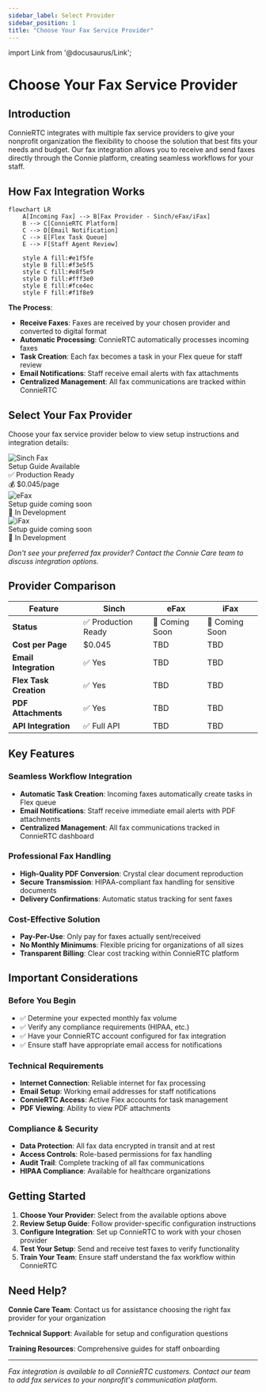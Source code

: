 ```yaml
---
sidebar_label: Select Provider
sidebar_position: 1
title: "Choose Your Fax Service Provider"
---
```


import Link from '@docusaurus/Link';

# Choose Your Fax Service Provider

## Introduction

ConnieRTC integrates with multiple fax service providers to give your nonprofit organization the flexibility to choose the solution that best fits your needs and budget. Our fax integration allows you to receive and send faxes directly through the Connie platform, creating seamless workflows for your staff.

## How Fax Integration Works

```mermaid
flowchart LR
    A[Incoming Fax] --> B[Fax Provider - Sinch/eFax/iFax]
    B --> C[ConnieRTC Platform]
    C --> D[Email Notification]
    C --> E[Flex Task Queue]
    E --> F[Staff Agent Review]
    
    style A fill:#e1f5fe
    style B fill:#f3e5f5
    style C fill:#e8f5e9
    style D fill:#fff3e0
    style E fill:#fce4ec
    style F fill:#f1f8e9
```

**The Process**:
- **Receive Faxes**: Faxes are received by your chosen provider and converted to digital format
- **Automatic Processing**: ConnieRTC automatically processes incoming faxes
- **Task Creation**: Each fax becomes a task in your Flex queue for staff review
- **Email Notifications**: Staff receive email alerts with fax attachments
- **Centralized Management**: All fax communications are tracked within ConnieRTC

## Select Your Fax Provider

Choose your fax service provider below to view setup instructions and integration details:

<div style={{display: 'flex', flexWrap: 'wrap', gap: '20px', justifyContent: 'center', margin: '20px 0'}}>
  
  <div style={{textAlign: 'center', width: '200px'}}>
    <div style={{height: '80px', display: 'flex', alignItems: 'center', justifyContent: 'center', marginBottom: '10px'}}>
      <Link to="/developers/backend/fax/sinch-implementation">
        <img src="/img/providers/sinch-logo-placeholder.png" alt="Sinch Fax" style={{maxWidth: '180px', maxHeight: '60px', objectFit: 'contain'}} />
      </Link>
    </div>
    <Link to="/developers/backend/fax/sinch-implementation" style={{textDecoration: 'none', fontWeight: 'bold'}}>
      Setup Guide Available
    </Link>
    <div style={{fontSize: '12px', color: '#666', marginTop: '5px'}}>
      ✅ Production Ready<br/>
      💰 $0.045/page
    </div>
  </div>

  <div style={{textAlign: 'center', width: '200px', opacity: 0.6}}>
    <div style={{height: '80px', display: 'flex', alignItems: 'center', justifyContent: 'center', marginBottom: '10px'}}>
      <img src="/img/providers/efax-logo-placeholder.png" alt="eFax" style={{maxWidth: '180px', maxHeight: '60px', objectFit: 'contain'}} />
    </div>
    <span style={{color: '#666', fontSize: '14px'}}>
      Setup guide coming soon
    </span>
    <div style={{fontSize: '12px', color: '#666', marginTop: '5px'}}>
      🚧 In Development
    </div>
  </div>

  <div style={{textAlign: 'center', width: '200px', opacity: 0.6}}>
    <div style={{height: '80px', display: 'flex', alignItems: 'center', justifyContent: 'center', marginBottom: '10px'}}>
      <img src="/img/providers/ifax-logo-placeholder.png" alt="iFax" style={{maxWidth: '180px', maxHeight: '60px', objectFit: 'contain'}} />
    </div>
    <span style={{color: '#666', fontSize: '14px'}}>
      Setup guide coming soon
    </span>
    <div style={{fontSize: '12px', color: '#666', marginTop: '5px'}}>
      🚧 In Development
    </div>
  </div>

</div>

*Don't see your preferred fax provider? Contact the Connie Care team to discuss integration options.*

## Provider Comparison

| Feature | Sinch | eFax | iFax |
|---------|-------|------|------|
| **Status** | ✅ Production Ready | 🚧 Coming Soon | 🚧 Coming Soon |
| **Cost per Page** | $0.045 | TBD | TBD |
| **Email Integration** | ✅ Yes | TBD | TBD |
| **Flex Task Creation** | ✅ Yes | TBD | TBD |
| **PDF Attachments** | ✅ Yes | TBD | TBD |
| **API Integration** | ✅ Full API | TBD | TBD |

## Key Features

### Seamless Workflow Integration
- **Automatic Task Creation**: Incoming faxes automatically create tasks in Flex queue
- **Email Notifications**: Staff receive immediate email alerts with PDF attachments
- **Centralized Management**: All fax communications tracked in ConnieRTC dashboard

### Professional Fax Handling
- **High-Quality PDF Conversion**: Crystal clear document reproduction
- **Secure Transmission**: HIPAA-compliant fax handling for sensitive documents
- **Delivery Confirmations**: Automatic status tracking for sent faxes

### Cost-Effective Solution
- **Pay-Per-Use**: Only pay for faxes actually sent/received
- **No Monthly Minimums**: Flexible pricing for organizations of all sizes
- **Transparent Billing**: Clear cost tracking within ConnieRTC platform

## Important Considerations

### Before You Begin
- ✅ Determine your expected monthly fax volume
- ✅ Verify any compliance requirements (HIPAA, etc.)
- ✅ Have your ConnieRTC account configured for fax integration
- ✅ Ensure staff have appropriate email access for notifications

### Technical Requirements
- **Internet Connection**: Reliable internet for fax processing
- **Email Setup**: Working email addresses for staff notifications
- **ConnieRTC Access**: Active Flex accounts for task management
- **PDF Viewing**: Ability to view PDF attachments

### Compliance & Security
- **Data Protection**: All fax data encrypted in transit and at rest
- **Access Controls**: Role-based permissions for fax handling
- **Audit Trail**: Complete tracking of all fax communications
- **HIPAA Compliance**: Available for healthcare organizations

## Getting Started

1. **Choose Your Provider**: Select from the available options above
2. **Review Setup Guide**: Follow provider-specific configuration instructions
3. **Configure Integration**: Set up ConnieRTC to work with your chosen provider
4. **Test Your Setup**: Send and receive test faxes to verify functionality
5. **Train Your Team**: Ensure staff understand the fax workflow within ConnieRTC

## Need Help?

**Connie Care Team**: Contact us for assistance choosing the right fax provider for your organization

**Technical Support**: Available for setup and configuration questions

**Training Resources**: Comprehensive guides for staff onboarding

---

*Fax integration is available to all ConnieRTC customers. Contact our team to add fax services to your nonprofit's communication platform.*